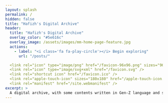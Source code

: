 ```yaml
---
layout: splash
permalink: /
hidden: false
title: "Hafizh's Digital Archive"
header:
  title: "Hafizh's Digital Archive"
  overlay_color: "#5e616c"
  overlay_image: /assets/images/mm-home-page-feature.jpg
  actions:
    - label: "<i class='fa fa-play-circle'></i> Begin exploring"
      url: "/posts/"

  <link rel="icon" type="image/png" href="/favicon-96x96.png" sizes="96x96" />
  <link rel="icon" type="image/svg+xml" href="/favicon.svg" />
  <link rel="shortcut icon" href="/favicon.ico" />
  <link rel="apple-touch-icon" sizes="180x180" href="/apple-touch-icon.png" />
  <link rel="manifest" href="/site.webmanifest" />
excerpt: >
  A digital archive, with some contents written in Gen-Z language and slangs to bridge audiences.
---
```

